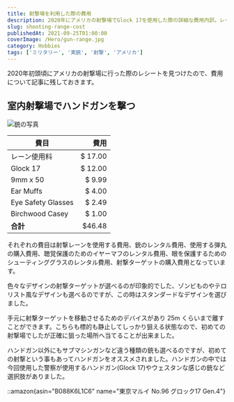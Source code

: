 ```yaml
---
title: 射撃場を利用した際の費用
description: 2020年にアメリカの射撃場でGlock 17を使用した際の詳細な費用内訳。レーン使用料、銃レンタル、弾丸、保護具など合計$46.48。初心者向け射撃体験記。
slug: shooting-range-cost
publishedAt: 2021-09-25T01:00:00
coverImage: /Hero/gun-range.jpg
category: Hobbies
tags: ['ミリタリー', '実銃', '射撃', 'アメリカ']
---
```


2020年初頭頃にアメリカの射撃場に行った際のレシートを見つけたので、費用について記事に残しておきます。

## 室内射撃場でハンドガンを撃つ

![銃の写真](/Other/gun-range-gun.jpg '射撃した銃')

| 費目               |    費用 |
| ------------------ | ------: |
| レーン使用料       | $ 17.00 |
| Glock 17           | $ 12.00 |
| 9mm x 50           |  $ 9.99 |
| Ear Muffs          |  $ 4.00 |
| Eye Safety Glasses |  $ 2.49 |
| Birchwood Casey    |  $ 1.00 |
| **合計**           |  $46.48 |

それぞれの費目は射撃レーンを使用する費用、銃のレンタル費用、使用する弾丸の購入費用、聴覚保護のためのイヤーマフのレンタル費用、眼を保護するためのシューティンググラスのレンタル費用、射撃ターゲットの購入費用となっています。

色々なデザインの射撃ターゲットが選べるのが印象的でした、ゾンビものやテロリスト風なデザインも選べるのですが、この時はスタンダードなデザインを選びました。

手元に射撃ターゲットを移動させるためのデバイスがあり 25m くらいまで離すことができます。こちらも標的も静止してしっかり狙える状態なので、初めての射撃場でしたが正確に狙った場所へ当てることが出来ました。

ハンドガン以外にもサブマシンガンなど違う種類の銃も選べるのですが、初めての射撃という事もあってハンドガンをオススメされました。ハンドガンの中では今回使用した警察が使用するハンドガン(Glock 17)やウェスタンな感じの銃など選択肢がありました。

::amazon{asin="B088K6L1C6" name="東京マルイ No.96 グロック17 Gen.4"}

